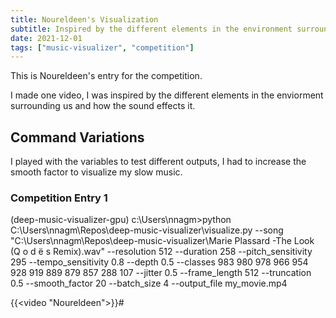 ```yaml
---
title: Noureldeen's Visualization
subtitle: Inspired by the different elements in the environment surrounding our life and how it's effected by sound.
date: 2021-12-01
tags: ["music-visualizer", "competition"]
---
```


This is Noureldeen's entry for the competition.

I made one video, I was inspired by the different elements in the enviorment surrounding us and how the sound effects it.

## Command Variations

I played with the variables to test different outputs, I had to increase the smooth factor to visualize my slow music.

### Competition Entry 1

(deep-music-visualizer-gpu) c:\Users\nnagm>python C:\Users\nnagm\Repos\deep-music-visualizer\visualize.py --song "C:\Users\nnagm\Repos\deep-music-visualizer\Marie Plassard  -The Look (Q o d ë s Remix).wav" --resolution 512 --duration 258 --pitch_sensitivity 295 --tempo_sensitivity 0.8 --depth 0.5 --classes 983 980 978 966 954 928 919 889 879 857 288 107 --jitter 0.5 --frame_length 512 --truncation 0.5 --smooth_factor 20 --batch_size 4 --output_file my_movie.mp4

{{<video "Noureldeen">}}#




